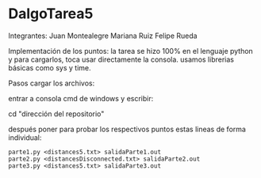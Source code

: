 # DalgoTarea5

Integrantes:
Juan Montealegre
Mariana Ruiz 
Felipe Rueda

Implementación de los puntos:
  la tarea se hizo 100% en el lenguaje python y para cargarlos, toca usar directamente la consola. usamos librerias básicas como sys y time. 

Pasos cargar los archivos:

  entrar a consola cmd de windows y escribir:

  cd "dirección del repositorio"

  después poner para probar los respectivos puntos estas lineas de forma individual:

    parte1.py <distances5.txt> salidaParte1.out
    parte2.py <distancesDisconnected.txt> salidaParte2.out
    parte3.py <distances5.txt> salidaParte3.out
